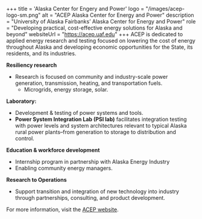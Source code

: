 +++
title = 'Alaska Center for Engery and Power'
logo = "/images/acep-logo-sm.png"
alt = "ACEP Alaska Center for Energy and Power"
description = "University of Alaska Fairbanks’ Alaska Center for Energy and Power"
role = "Developing practical, cost-effective energy solutions for Alaska and beyond"
websiteUrl = "https://acep.uaf.edu"
+++
ACEP is dedicated to applied energy research and testing focused on lowering the cost of energy throughout Alaska and developing economic opportunities for the State, its residents, and its industries.

**Resiliency research** 
- Research is focused on community and industry-scale power generation, transmission, heating, and transportation fuels.
  - Microgrids, energy storage, solar.

**Laboratory:**
- Development & testing of power systems and tools.
- **Power System Integration Lab (PSI lab)** facilitates integration testing with power levels and system architectures relevant to typical Alaska rural power plants–from generation to storage to distribution and control.

**Education & workforce development**
- Internship program in partnership with Alaska Energy Industry
- Enabling community energy managers.

**Research to Operations**
- Support transition and integration of new technology into industry through partnerships, consulting, and product development.

For more information, visit the [ACEP website](https://www.uaf.edu/acep/).